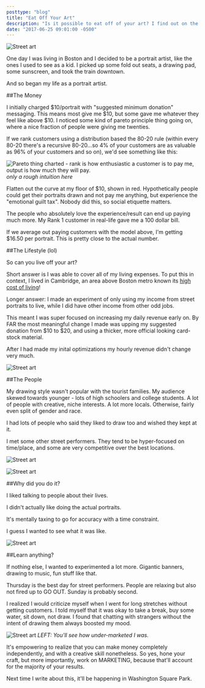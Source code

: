 ```yaml
---
posttype: "blog"
title: "Eat Off Your Art"
description: "Is it possible to eat off of your art? I find out on the streets of Downtown Boston."
date: "2017-06-25 09:01:00 -0500"
---
```


![Street art](./pair.jpg)

One day I was living in Boston and I decided to be a portrait artist, like the ones I used to see as a kid. I picked up some fold out seats, a drawing pad, some sunscreen, and took the train downtown. 

And so began my life as a portrait artist.

##The Money

I initially charged $10/portrait with "suggested minimum donation" messaging. This means most give me $10, but some gave me whatever they feel like above $10. I noticed some kind of pareto principle thing going on, where a nice fraction of people were giving me twenties.

If we rank customers using a distribution based the 80-20 rule (within every 80-20 there's a recursive 80-20...so 4% of your customers are as valuable as 96% of your customers and so on), we'd see something like this:

![Pareto thing charted - rank is how enthusiastic a customer is to pay me, output is how much they will pay.](./pareto.jpg)
*only a rough intuition here*

Flatten out the curve at my floor of $10, shown in <span class="text-red-500">red</span>. Hypothetically people could get their portraits drawn and not pay me anything, but experience the "emotional guilt tax". Nobody did this, so social etiquette matters. 

The people who absolutely love the experience/result can end up paying much more. My Rank 1 customer in real-life gave me a 100 dollar bill.

If we average out paying customers with the model above, I'm getting $16.50 per portrait. This is pretty close to the actual number.

##The Lifestyle (lol)

So can you live off your art? 

Short answer is I was able to cover all of my living expenses. To put this in context, I lived in Cambridge, an area above Boston metro known its [high cost of living](https://www.rentjungle.com/average-rent-in-cambridge-rent-trends/)!

Longer answer: I made an experiment of only using my income from street portraits to live, while I did have other income from other odd jobs.

This meant I was super focused on increasing my daily revenue early on. By FAR the most meaningful change I made was upping my suggested donation from $10 to $20, and using a thicker, more official looking card-stock material.

After I had made my inital optimizations my hourly revenue didn't change very much. 

![Street art](./image1.jpg)

##The People

My drawing style wasn't popular with the tourist families. My audience skewed towards younger - lots of high schoolers and college students. A lot of people with creative, niche interests. A lot more locals. Otherwise, fairly even split of gender and race.

I had lots of people who said they liked to draw too and wished they kept at it.

I met some other street performers. They tend to be hyper-focused on time/place, and some are very competitive over the best locations.

![Street art](./image3.jpg)

![Street art](./kids.jpg)

##Why did you do it?

I liked talking to people about their lives. 

I didn't actually like doing the actual portraits. 

It's mentally taxing to go for accuracy with a time constraint. 

I guess I wanted to see what it was like.

![Street art](./image4.jpg)

##Learn anything?

If nothing else, I wanted to experimented a lot more. Gigantic banners, drawing to music, fun stuff like that.

Thursday is the best day for street performers. People are relaxing but also not fired up to GO OUT. Sunday is probably second.

I realized I would criticize myself when I went for long stretches without getting customers. I told myself that it was okay to take a break, buy some water, sit down, not draw. I found that chatting with strangers without the intent of drawing them always boosted my mood.

![Street art](./mysign.jpg)
*LEFT: You'll see how under-marketed I was.*

It's empowering to realize that you can make money completely independently, and with a creative skill nonetheless. So yes, hone your craft, but more importantly, work on MARKETING, because that'll account for the majority of your results.

Next time I write about this, it'll be happening in Washington Square Park.

